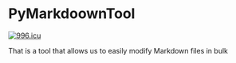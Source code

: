 # PyMarkdoownTool

<a href="https://996.icu"><img src="https://img.shields.io/badge/link-996.icu-red.svg" alt="996.icu" /></a>

That is a tool that allows us to easily modify Markdown files in bulk
